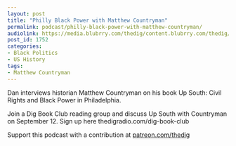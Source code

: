 ```yaml
---
layout: post
title: "Philly Black Power with Matthew Countryman"
permalink: podcast/philly-black-power-with-matthew-countryman/
audiolink: https://media.blubrry.com/thedig/content.blubrry.com/thedig/The_Dig-EP_270-Countryman.mp3
post_id: 1752
categories: 
- Black Politics
- US History
tags: 
- Matthew Countryman
---
```


Dan interviews historian Matthew Countryman on his book 
Up South: Civil Rights and Black Power in Philadelphia.

Join a Dig Book Club reading group and discuss 
Up South with Countryman on September 12. Sign up here thedigradio.com/dig-book-club

Support this podcast with a contribution at [patreon.com/thedig](patreon.com/thedig)